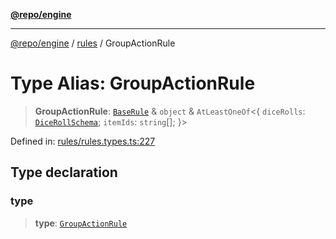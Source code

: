 [**@repo/engine**](../../README.md)

***

[@repo/engine](../../modules.md) / [rules](../README.md) / GroupActionRule

# Type Alias: GroupActionRule

> **GroupActionRule**: [`BaseRule`](BaseRule.md) & `object` & `AtLeastOneOf`\<\{ `diceRolls`: [`DiceRollSchema`](../interfaces/DiceRollSchema.md); `itemIds`: `string`[]; \}\>

Defined in: [rules/rules.types.ts:227](https://github.com/alexqguo/drinking-board-game-v3/blob/56df34968617deee505d881352afe56efb53b2a4/packages/engine/src/rules/rules.types.ts#L227)

## Type declaration

### type

> **type**: [`GroupActionRule`](../enumerations/RuleType.md#groupactionrule)
